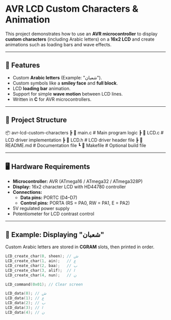# AVR LCD Custom Characters & Animation

This project demonstrates how to use an **AVR microcontroller** to display **custom characters** (including Arabic letters) on a **16x2 LCD** and create animations such as loading bars and wave effects.

---

## 📌 Features
- Custom **Arabic letters** (Example: "شعبان").
- Custom symbols like a **smiley face** and **full block**.
- LCD **loading bar** animation.
- Support for simple **wave motion** between LCD lines.
- Written in **C** for AVR microcontrollers.

---

## 📂 Project Structure
📦 avr-lcd-custom-characters
┣ 📜 main.c # Main program logic
┣ 📜 LCD.c # LCD driver implementation
┣ 📜 LCD.h # LCD driver header file
┣ 📜 README.md # Documentation file
┗ 📜 Makefile # Optional build file

---

## 🖥️ Hardware Requirements
- **Microcontroller:** AVR (ATmega16 / ATmega32 / ATmega328P)
- **Display:** 16x2 character LCD with HD44780 controller
- **Connections:**
  - **Data pins:** PORTC (D4–D7)
  - **Control pins:** PORTA (RS = PA0, RW = PA1, E = PA2)
- 5V regulated power supply
- Potentiometer for LCD contrast control

---

## 📜 Example: Displaying "شعبان"
Custom Arabic letters are stored in **CGRAM** slots, then printed in order.

```c
LCD_create_char(0, sheen); // ش
LCD_create_char(1, ain);   // ع
LCD_create_char(2, baa);   // ب
LCD_create_char(3, alif);  // ا
LCD_create_char(4, nun);   // ن

LCD_command(0x01); // Clear screen

LCD_data(0); // ش
LCD_data(1); // ع
LCD_data(2); // ب
LCD_data(3); // ا
LCD_data(4); // ن

